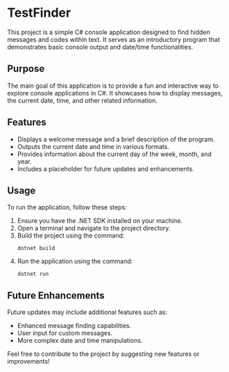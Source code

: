 # TestFinder

This project is a simple C# console application designed to find hidden messages and codes within text. It serves as an introductory program that demonstrates basic console output and date/time functionalities.

## Purpose

The main goal of this application is to provide a fun and interactive way to explore console applications in C#. It showcases how to display messages, the current date, time, and other related information.

## Features

- Displays a welcome message and a brief description of the program.
- Outputs the current date and time in various formats.
- Provides information about the current day of the week, month, and year.
- Includes a placeholder for future updates and enhancements.

## Usage

To run the application, follow these steps:

1. Ensure you have the .NET SDK installed on your machine.
2. Open a terminal and navigate to the project directory.
3. Build the project using the command:
   ```
   dotnet build
   ```
4. Run the application using the command:
   ```
   dotnet run
   ```

## Future Enhancements

Future updates may include additional features such as:

- Enhanced message finding capabilities.
- User input for custom messages.
- More complex date and time manipulations.

Feel free to contribute to the project by suggesting new features or improvements!